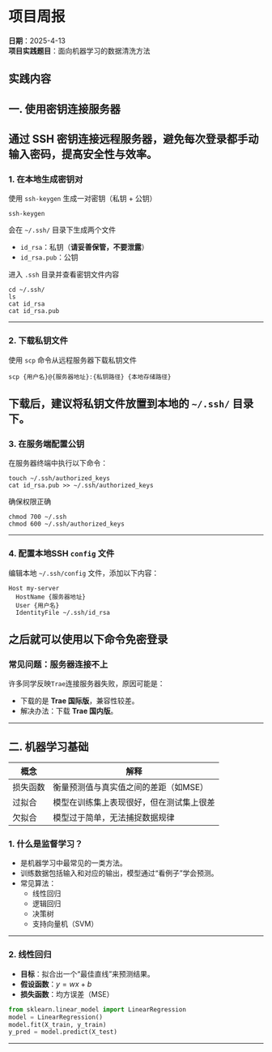 # 项目周报

**日期**：2025-4-13  
**项目实践题目**：面向机器学习的数据清洗方法

## 实践内容
## 一. 使用密钥连接服务器
通过 SSH 密钥连接远程服务器，避免每次登录都手动输入密码，提高安全性与效率。
---
### 1. 在本地生成密钥对
使用 `ssh-keygen` 生成一对密钥（私钥 + 公钥）
```
ssh-keygen
```
会在 `~/.ssh/` 目录下生成两个文件

- `id_rsa`：私钥（**请妥善保管，不要泄露**）  
- `id_rsa.pub`：公钥

进入 `.ssh` 目录并查看密钥文件内容
```
cd ~/.ssh/
ls
cat id_rsa
cat id_rsa.pub
```
---
### 2. 下载私钥文件
使用 `scp` 命令从远程服务器下载私钥文件
```
scp {用户名}@{服务器地址}:{私钥路径} {本地存储路径}
```
下载后，建议将私钥文件放置到本地的 `~/.ssh/` 目录下。
---
### 3. 在服务端配置公钥
在服务器终端中执行以下命令：
```
touch ~/.ssh/authorized_keys
cat id_rsa.pub >> ~/.ssh/authorized_keys
```
确保权限正确
```
chmod 700 ~/.ssh
chmod 600 ~/.ssh/authorized_keys
```
---
### 4. 配置本地SSH `config` 文件
编辑本地 `~/.ssh/config` 文件，添加以下内容：
```
Host my-server
  HostName {服务器地址}
  User {用户名}
  IdentityFile ~/.ssh/id_rsa
```
之后就可以使用以下命令免密登录
---
### 常见问题：服务器连接不上

许多同学反映`Trae`连接服务器失败，原因可能是：
- 下载的是 **Trae 国际版**，兼容性较差。
- 解决办法：下载 **Trae 国内版**。
---

## 二. 机器学习基础
| 概念      | 解释                                                        |
|----------|------------------------------------------------------------|
| 损失函数  | 衡量预测值与真实值之间的差距（如MSE）                             |
| 过拟合    | 模型在训练集上表现很好，但在测试集上很差                           |
| 欠拟合    | 模型过于简单，无法捕捉数据规律                                   |
 ### 1. 什么是监督学习？
- 是机器学习中最常见的一类方法。
- 训练数据包括输入和对应的输出，模型通过“看例子”学会预测。
- 常见算法：
  - 线性回归
  - 逻辑回归
  - 决策树
  - 支持向量机（SVM）
---
### 2. 线性回归
- **目标**：拟合出一个“最佳直线”来预测结果。
- **假设函数**：$y = wx + b$
- **损失函数**：均方误差（MSE）

```python
from sklearn.linear_model import LinearRegression
model = LinearRegression()
model.fit(X_train, y_train)
y_pred = model.predict(X_test)
```
---